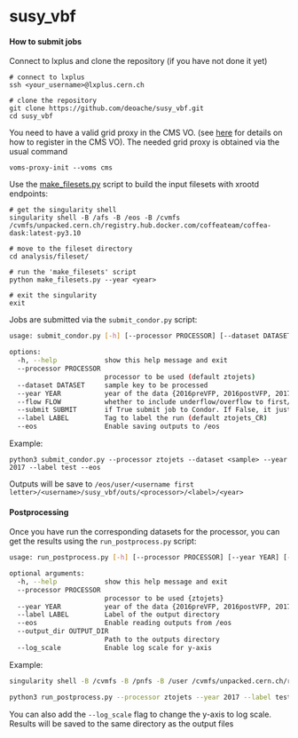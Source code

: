 # susy_vbf

#### How to submit jobs

Connect to lxplus and clone the repository (if you have not done it yet)
```
# connect to lxplus 
ssh <your_username>@lxplus.cern.ch

# clone the repository 
git clone https://github.com/deoache/susy_vbf.git
cd susy_vbf
```

You need to have a valid grid proxy in the CMS VO. (see [here](https://twiki.cern.ch/twiki/bin/view/CMSPublic/SWGuideLcgAccess) for details on how to register in the CMS VO). The needed grid proxy is obtained via the usual command
```
voms-proxy-init --voms cms
```

Use the [make_filesets.py](https://github.com/deoache/susy_vbf/blob/main/analysis/fileset/make_filesets.py) script to build the input filesets with xrootd endpoints:
```
# get the singularity shell 
singularity shell -B /afs -B /eos -B /cvmfs /cvmfs/unpacked.cern.ch/registry.hub.docker.com/coffeateam/coffea-dask:latest-py3.10

# move to the fileset directory
cd analysis/fileset/

# run the 'make_filesets' script
python make_filesets.py --year <year>

# exit the singularity
exit
```

Jobs are submitted via the `submit_condor.py` script:
```bash
usage: submit_condor.py [-h] [--processor PROCESSOR] [--dataset DATASET] [--year YEAR] [--flow FLOW] [--submit SUBMIT] [--label LABEL] [--eos]

options:
  -h, --help            show this help message and exit
  --processor PROCESSOR
                        processor to be used (default ztojets)
  --dataset DATASET     sample key to be processed
  --year YEAR           year of the data {2016preVFP, 2016postVFP, 2017, 2018} (default 2017)
  --flow FLOW           whether to include underflow/overflow to first/last bin {True, False} (default True)
  --submit SUBMIT       if True submit job to Condor. If False, it just builds datasets and condor files (default True)
  --label LABEL         Tag to label the run (default ztojets_CR)
  --eos                 Enable saving outputs to /eos
```
Example:
```
python3 submit_condor.py --processor ztojets --dataset <sample> --year 2017 --label test --eos
```
Outputs will be save to `/eos/user/<username first letter>/<username>/susy_vbf/outs/<processor>/<label>/<year>`


#### Postprocessing

Once you have run the corresponding datasets for the processor, you can get the results using the `run_postprocess.py` script:
```bash
usage: run_postprocess.py [-h] [--processor PROCESSOR] [--year YEAR] [--label LABEL] [--eos] [--output_dir OUTPUT_DIR] [--log_scale]

optional arguments:
  -h, --help            show this help message and exit
  --processor PROCESSOR
                        processor to be used {ztojets}
  --year YEAR           year of the data {2016preVFP, 2016postVFP, 2017, 2018} (default 2017)
  --label LABEL         Label of the output directory
  --eos                 Enable reading outputs from /eos
  --output_dir OUTPUT_DIR
                        Path to the outputs directory
  --log_scale           Enable log scale for y-axis
```
Example:
```bash
singularity shell -B /cvmfs -B /pnfs -B /user /cvmfs/unpacked.cern.ch/registry.hub.docker.com/coffeateam/coffea-base-almalinux8:0.7.22-py3.8

python3 run_postprocess.py --processor ztojets --year 2017 --label test --eos
``` 
You can also add the `--log_scale` flag to change the y-axis to log scale. Results will be saved to the same directory as the output files